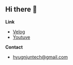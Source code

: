 ## Hi there 👋

**Link**
- [Velog](https://velog.io/@hjt_kim)
- [Youtuve](https://youtube.com/@hjt_kim)

**Contact**
- hyugnjuntech@gmail.com
